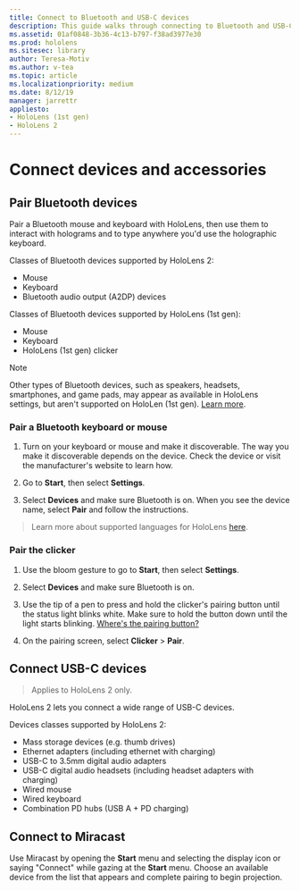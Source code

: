 ```yaml
---
title: Connect to Bluetooth and USB-C devices
description: This guide walks through connecting to Bluetooth and USB-C devices and accessories.
ms.assetid: 01af0848-3b36-4c13-b797-f38ad3977e30
ms.prod: hololens
ms.sitesec: library
author: Teresa-Motiv
ms.author: v-tea
ms.topic: article
ms.localizationpriority: medium
ms.date: 8/12/19
manager: jarrettr
appliesto:
- HoloLens (1st gen)
- HoloLens 2
---
```


# Connect devices and accessories

## Pair Bluetooth devices

Pair a Bluetooth mouse and keyboard with HoloLens, then use them to interact with holograms and to type anywhere you'd use the holographic keyboard.

Classes of Bluetooth devices supported by HoloLens 2:

- Mouse
- Keyboard
- Bluetooth audio output (A2DP) devices

Classes of Bluetooth devices supported by HoloLens (1st gen):

- Mouse
- Keyboard
- HoloLens (1st gen) clicker

> [!NOTE]
> Other types of Bluetooth devices, such as speakers, headsets, smartphones, and game pads, may appear as available in HoloLens settings, but aren't supported on HoloLen (1st gen). [Learn more](http://go.microsoft.com/fwlink/p/?LinkId=746660).

### Pair a Bluetooth keyboard or mouse

1. Turn on your keyboard or mouse and make it discoverable. The way you make it discoverable depends on the device. Check the device or visit the manufacturer's website to learn how.

1. Go to **Start**, then select **Settings**.
1. Select **Devices** and make sure Bluetooth is on. When you see the device name, select **Pair** and follow the instructions.

> Learn more about supported languages for HoloLens [here]().

### Pair the clicker

1. Use the bloom gesture to go to **Start**, then select **Settings**.

1. Select **Devices** and make sure Bluetooth is on.
1. Use the tip of a pen to press and hold the clicker's pairing button until the status light blinks white. Make sure to hold the button down until the light starts blinking. [Where's the pairing button?](hololens-clicker.md)
1. On the pairing screen, select **Clicker** > **Pair**.

## Connect USB-C devices

> Applies to HoloLens 2 only.

HoloLens 2 lets you connect a wide range of USB-C devices.

Devices classes supported by HoloLens 2:

- Mass storage devices (e.g. thumb drives)
- Ethernet adapters (including ethernet with charging)
- USB-C to 3.5mm digital audio adapters
- USB-C digital audio headsets (including headset adapters with charging)
- Wired mouse
- Wired keyboard
- Combination PD hubs (USB A + PD charging)

## Connect to Miracast

Use Miracast by opening the **Start** menu and selecting the display icon or saying "Connect" while gazing at the **Start** menu. Choose an available device from the list that appears and complete pairing to begin projection. 
